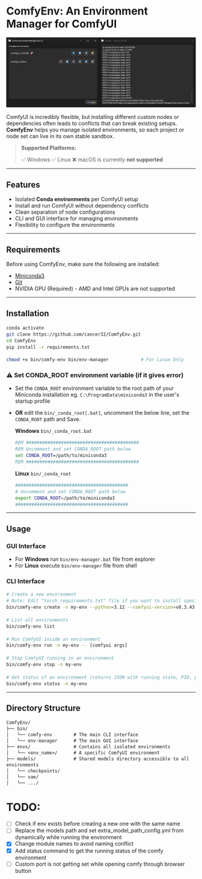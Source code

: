 # ComfyEnv: An Environment Manager for ComfyUI

![image info](./images/ComfyEnvManager.png)

ComfyUI is incredibly flexible, but installing different custom nodes or dependencies often leads to conflicts that can break existing setups. **ComfyEnv** helps you manage isolated environments, so each project or node set can live in its own stable sandbox.

> **Supported Platforms:**
>
> ✅ Windows
> ✅ Linux
> ❌ macOS is currently **not supported**

---

## Features

- Isolated **Conda environments** per ComfyUI setup
- Install and run ComfyUI without dependency conflicts
- Clean separation of node configurations
- CLI and GUI interface for managing environments
- Flexibility to configure the environments

---

## Requirements

Before using ComfyEnv, make sure the following are installed:

- [Miniconda3](https://www.anaconda.com/download/success)
- [Git](https://git-scm.com/)
- NVIDIA GPU (Required) - AMD and Intel GPUs are not supported

---

## Installation

```bash
conda activate
git clone https://github.com/cancer32/ComfyEnv.git
cd ComfyEnv
pip install -r requirements.txt

chmod +x bin/comfy-env bin/env-manager            # For Linux Only
```

### ⚠️ Set CONDA_ROOT environment variable (if it gives error) 

- Set the `CONDA_ROOT` environment variable to the root path of your Miniconda installation eg. `C:\ProgramData\miniconda3` in the user's startup profile
- **OR** edit the `bin/_conda_root[.bat]`, uncomment the below line, set the `CONDA_ROOT` path and Save.

  **Windows** `bin/_conda_root.bat`

  ```bat
  REM ##########################################
  REM Uncomment and set CONDA_ROOT path below
  set CONDA_ROOT=/path/to/miniconda3
  REM ##########################################
  ```

  **Linux** `bin/_conda_root`

  ```bash
  ##########################################
  # Uncomment and set CONDA_ROOT path below
  export CONDA_ROOT=/path/to/miniconda3
  ##########################################
  ```

---

## Usage

### GUI Interface

- For **Windows** run `bin/env-manager.bat` file from explorer
- For **Linux** execute `bin/env-manager` file from shell

### CLI Interface

```bash
# Create a new environment
# Note: Edit "torch_requirements.txt" file if you want to install specific pytorch version for environment
bin/comfy-env create -n my-env --python=3.12 --comfyui-version=v0.3.43

# List all environments
bin/comfy-env list

# Run ComfyUI inside an environment
bin/comfy-env run -n my-env -- [comfyui args]

# Stop ComfyUI running in an environment
bin/comfy-env stop -n my-env

# Get status of an environment (returns JSON with running state, PID, port, etc.)
bin/comfy-env status -n my-env
```

---


## Directory Structure

```
ComfyEnv/
├── bin/
│   └── comfy-env        # The main CLI interface
│   └── env-manager      # The main GUI interface
├── envs/                # Contains all isolated environments
│   └── <env_name>/      # A specific ComfyUI environment
├── models/              # Shared models directory accessible to all environments
│   └── checkpoints/
│   └── vae/
│   └── .../
```


# TODO:
- [ ] Check if env exists before creating a new one with the same name
- [ ] Replace the models path and set extra_model_path_config.yml from dynamically while running the environment
- [X] Change module names to avoid naming conflict
- [X] Add status command to get the running status of the comfy environment
- [ ] Custom port is not getting set while opening comfy through browser button